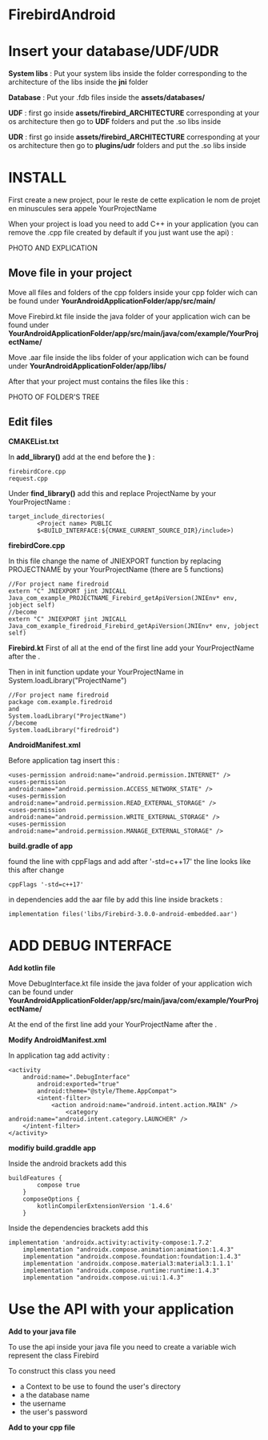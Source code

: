 # FirebirdAndroid

# Insert your database/UDF/UDR

**System libs** :
Put your system libs inside the folder corresponding to the architecture of the libs inside the **jni** folder

**Database** :
Put your .fdb files inside the **assets/databases/**

**UDF** :
first go inside **assets/firebird_ARCHITECTURE** corresponding at your os architecture then go to **UDF** folders and put the .so libs inside

**UDR** :
first go inside **assets/firebird_ARCHITECTURE** corresponding at your os architecture then go to **plugins/udr** folders and put the .so libs inside

# INSTALL
First create a new project, pour le reste de cette explication le nom de projet en minuscules sera appele YourProjectName

When your project is load you need to add C++ in your application (you can remove the .cpp file created by default if you just want use the api) :

PHOTO AND EXPLICATION

## Move file in your project

Move all files and folders of the cpp folders inside your cpp folder wich can be found under **YourAndroidApplicationFolder/app/src/main/**

Move Firebird.kt file inside the java folder of your application wich can be found under **YourAndroidApplicationFolder/app/src/main/java/com/example/YourProjectName/**

Move .aar file inside the libs folder of your application wich can be found under **YourAndroidApplicationFolder/app/libs/**

After that your project must contains the files like this :

PHOTO OF FOLDER'S TREE

## Edit files

**CMAKEList.txt**

In **add_library()** add at the end before the **)** :

```
firebirdCore.cpp
request.cpp
```

Under **find_library()** add this and replace ProjectName by your YourProjectName :

```
target_include_directories(
        <Project name> PUBLIC
        $<BUILD_INTERFACE:${CMAKE_CURRENT_SOURCE_DIR}/include>)
```

**firebirdCore.cpp**

In this file change the name of JNIEXPORT function by replacing PROJECTNAME by your YourProjectName (there are 5 functions)

```
//For project name firedroid
extern "C" JNIEXPORT jint JNICALL Java_com_example_PROJECTNAME_Firebird_getApiVersion(JNIEnv* env, jobject self)
//become
extern "C" JNIEXPORT jint JNICALL Java_com_example_firedroid_Firebird_getApiVersion(JNIEnv* env, jobject self)
```

**Firebird.kt**
First of all at the end of the first line add your YourProjectName after the .

Then in init function update your YourProjectName in System.loadLibrary("ProjectName")

```
//For project name firedroid
package com.example.firedroid
and
System.loadLibrary("ProjectName")
//become
System.loadLibrary("firedroid")
```

**AndroidManifest.xml**

Before application tag insert this :

```
<uses-permission android:name="android.permission.INTERNET" />
<uses-permission android:name="android.permission.ACCESS_NETWORK_STATE" />
<uses-permission android:name="android.permission.READ_EXTERNAL_STORAGE" />
<uses-permission android:name="android.permission.WRITE_EXTERNAL_STORAGE" />
<uses-permission android:name="android.permission.MANAGE_EXTERNAL_STORAGE" />
```

**build.gradle of app**

found the line with cppFlags and add after '-std=c++17'
the line looks like this after change
```
cppFlags '-std=c++17'
```
in dependencies add the aar file by add this line inside brackets :

```
implementation files('libs/Firebird-3.0.0-android-embedded.aar')
```

# ADD DEBUG INTERFACE

**Add kotlin file**

Move DebugInterface.kt file inside the java folder of your application wich can be found under **YourAndroidApplicationFolder/app/src/main/java/com/example/YourProjectName/**

At the end of the first line add your YourProjectName after the .

**Modify AndroidManifest.xml**

In application tag add activity :

```
<activity
	android:name=".DebugInterface"
        android:exported="true"
        android:theme="@style/Theme.AppCompat">
        <intent-filter>
        	<action android:name="android.intent.action.MAIN" />
                <category android:name="android.intent.category.LAUNCHER" />
	</intent-filter>
</activity>
```

**modifiy build.graddle app**

Inside the android brackets add this

```
buildFeatures {
        compose true
    }
    composeOptions {
        kotlinCompilerExtensionVersion '1.4.6'
    }
```
Inside the dependencies brackets add this

```
implementation 'androidx.activity:activity-compose:1.7.2'
    implementation "androidx.compose.animation:animation:1.4.3"
    implementation "androidx.compose.foundation:foundation:1.4.3"
    implementation 'androidx.compose.material3:material3:1.1.1'
    implementation "androidx.compose.runtime:runtime:1.4.3"
    implementation "androidx.compose.ui:ui:1.4.3"
```

# Use the API with your application
**Add to your java file**

To use the api inside your java file you need to create a variable wich represent the class Firebird

To construct this class you need 
* a Context to be use to found the user's directory
* a the database name
* the username
* the user's password

**Add to your cpp file**
